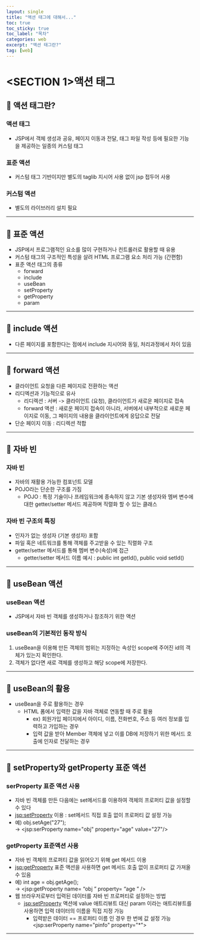 ```yaml
---
layout: single
title: "액션 태그에 대해서..."
toc: true
toc_sticky: true
toc_label: "목차"
categories: web
excerpt: "액션 태그란?"
tag: [web]
---
```

# <SECTION 1>액션 태그
## 📘 액션 태그란?
### 액션 태그
- JSP에서 객체 생성과 공유, 페이지 이동과 전달, 태그 파일 작성 등에 필요한 기능을 제공하는 일종의 커스텀 태그

### 표준 액션
- 커스텀 태그 기반이지만 별도의 taglib 지시어 사용 없이 jsp 접두어 사용

### 커스텀 액션
- 별도의 라이브러리 설치 필요
---
## 📘 표준 액션
- JSP에서 프로그램적인 요소를 많이 구현하거나 컨트롤러로 활용할 때 유용
- 커스텀 태그의 구조적인 특성을 살려 HTML 프로그램 요소 처리 가능 (간편함)
- 표준 액션 태그의 종류
  - forward
  - include
  - useBean
  - setProperty
  - getProperty
  - param

---

## 📘 include 액션
- 다른 페이지를 포함한다는 점에서 include 지시어와 동일, 처리과정에서 차이 있음

---

## 📘 forward 액션
- 클라이언트 요청을 다른 페이지로 전환하는 액션
- 리디엑션과 기능적으로 유사
  - 리디렉션 : 서버 -> 클라이언트 (요청), 클라이언트가 새로운 페이지로 접속
  - forward 액션 : 새로운 페이지 접속이 아니라, 서버에서 내부적으로 새로운 페이지로 이동, 그 페이지의 내용을 클라이언트에게 응답으로 전달
- 단순 페이지 이동 : 리디렉션 적합

---

## 📘 자바 빈

### 자바 빈
- 자바의 재활용 가능한 컴포넌트 모델
- POJO라는 단순한 구조를 가짐
  - POJO : 특정 기술이나 프레임워크에 종속하지 않고 기본 생성자와 멤버 변수에 대한 getter/setter 메서드 제공하며 직렬화 할 수 있는 클래스  

### 자바 빈 구조의 특징
- 인자가 없는 생성자 (기본 생성자) 포함
- 파일 혹은 네트워크를 통해 객체를 주고받을 수 있는 직렬화 구조
- getter/setter 메서드를 통해 멤버 변수(속성)에 접근
  - getter/setter 메서드 이름 예시 : public int getId(), public void setId()  

---

## 📘 useBean 액션

###  useBean 액션
- JSP에서 자바 빈 객체를 생성하거나 참조하기 위한 액션
###  useBean의 기본적인 동작 방식
1. useBean을 이용해 만든 객체의 범위는 지정하는 속성인 scope에 주어진 id의 객체가 있는지 확인한다.
2. 객체가 없다면 새로 객체를 생성하고 해당 scope에 저장한다.

---

## 📘 useBean의 활용
- useBean을 주로 활용하는 경우
  - HTML 폼에서 입력한 값을 자바 객체로 연동할 때 주로 활용
    - ex) 회원가입 페이지에서 아이디, 이름, 전화번호, 주소 등 여러 정보를 입력하고 가입하는 경우
    - 입력 값을 받아 Member 객체에 넣고 이를 DB에 저장하기 위한 메서드 호출에 인자로 전달하는 경우

---

## 📘 setProperty와 getProperty 표준 액션

### serProperty 표준 액션 사용
- 자바 빈 객체를 만든 다음에는 set메서드를 이용하여 객체의 프로퍼티 값을 설정할 수 있다
- <jsp:setProperty> 이용 : set메서드 직접 호출 없이 프로퍼티 값 설정 가능  
- 예) obj.setAge("27");  
-> <jsp:serProperty name="obj" property="age" value="27"/>

### getProperty 표준액션 사용
- 자바 빈 객체의 프로퍼티 값을 읽어오기 위해 get 메서드 이용
- <jsp:getProperty> 표준 액션을 사용하면 get 메서드 호출 없이 프로퍼티 값 가져올 수 있음  
- 예) int age = obj.getAge();  
-> <jsp:getProperty name= “obj ” property= “age ” />
- 웹 브라우저로부터 입력된 데이터를 자바 빈 프로퍼티로 설정하는 방법
  - <jsp:setProperty> 액션에 value 애트리뷰트 대신 param 이라는 애트리뷰트를 사용하면 입력 데이터의 이름을 직접 지정 가능
    - 입력받은 데이터 == 프로퍼티 이름 인 경우 한 번에 값 설정 가능  
    <jsp:serProperty name="pinfo" property="*">

---